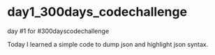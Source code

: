 # day1_300days_codechallenge

day #1 for #300dayscodechallenge


Today I learned a simple code to dump json and highlight json syntax. 
